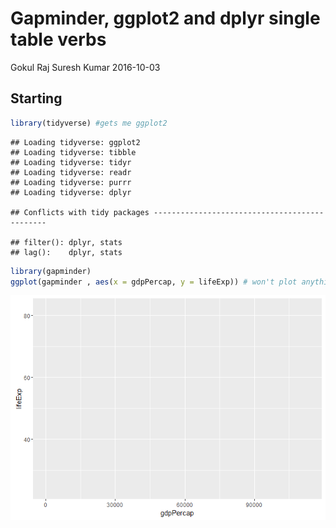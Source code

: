 Gapminder, ggplot2 and dplyr single table verbs
================
Gokul Raj Suresh Kumar
2016-10-03

Starting
--------

``` r
library(tidyverse) #gets me ggplot2
```

    ## Loading tidyverse: ggplot2
    ## Loading tidyverse: tibble
    ## Loading tidyverse: tidyr
    ## Loading tidyverse: readr
    ## Loading tidyverse: purrr
    ## Loading tidyverse: dplyr

    ## Conflicts with tidy packages ----------------------------------------------

    ## filter(): dplyr, stats
    ## lag():    dplyr, stats

``` r
library(gapminder)
ggplot(gapminder , aes(x = gdpPercap, y = lifeExp)) # won't plot anything
```

![](hw03_gapminder-ggplot2-dplyr_files/figure-markdown_github/unnamed-chunk-1-1.png)
